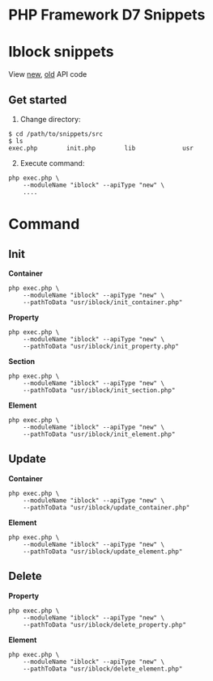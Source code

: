 # PHP Framework D7 Snippets


# Iblock snippets

View [new](/src/lib/iblock/new), [old](/src/lib/iblock/old) API code

## Get started

1. Change directory:

```shell
$ cd /path/to/snippets/src
$ ls
exec.php        init.php        lib             usr
```

2. Execute command:

```shell
php exec.php \
    --moduleName "iblock" --apiType "new" \
    ....
```

# Command

## Init

**Container**

```shell
php exec.php \
    --moduleName "iblock" --apiType "new" \
    --pathToData "usr/iblock/init_container.php"
```

**Property**

```shell
php exec.php \
    --moduleName "iblock" --apiType "new" \
    --pathToData "usr/iblock/init_property.php"
```

**Section**

```shell
php exec.php \
    --moduleName "iblock" --apiType "new" \
    --pathToData "usr/iblock/init_section.php"
```

**Element**

```shell
php exec.php \
    --moduleName "iblock" --apiType "new" \
    --pathToData "usr/iblock/init_element.php"
```

## Update

**Container**

```shell
php exec.php \
    --moduleName "iblock" --apiType "new" \
    --pathToData "usr/iblock/update_container.php"
```

**Element**

```shell
php exec.php \
    --moduleName "iblock" --apiType "new" \
    --pathToData "usr/iblock/update_element.php"
```

## Delete

**Property**

```shell
php exec.php \
    --moduleName "iblock" --apiType "new" \
    --pathToData "usr/iblock/delete_property.php"
```

**Element**

```shell
php exec.php \
    --moduleName "iblock" --apiType "new" \
    --pathToData "usr/iblock/delete_element.php"
```


